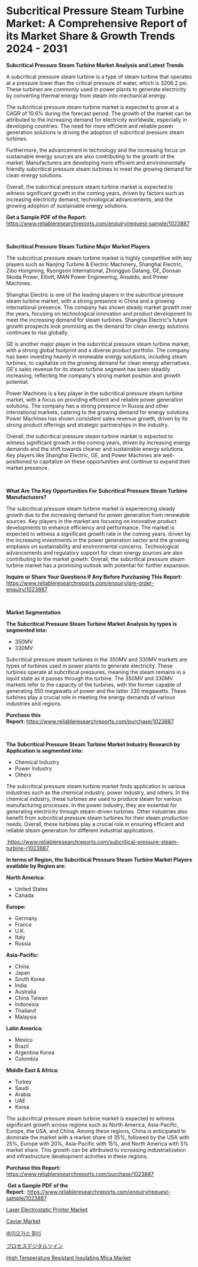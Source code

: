 <p><h1>Subcritical Pressure Steam Turbine Market: A Comprehensive Report of its Market Share & Growth Trends 2024 - 2031</h1></p><p><strong>Subcritical Pressure Steam Turbine Market Analysis and Latest Trends</strong></p>
<p><p>A subcritical pressure steam turbine is a type of steam turbine that operates at a pressure lower than the critical pressure of water, which is 3206.2 psi. These turbines are commonly used in power plants to generate electricity by converting thermal energy from steam into mechanical energy.</p><p>The subcritical pressure steam turbine market is expected to grow at a CAGR of 10.6% during the forecast period. The growth of the market can be attributed to the increasing demand for electricity worldwide, especially in developing countries. The need for more efficient and reliable power generation solutions is driving the adoption of subcritical pressure steam turbines.</p><p>Furthermore, the advancement in technology and the increasing focus on sustainable energy sources are also contributing to the growth of the market. Manufacturers are developing more efficient and environmentally friendly subcritical pressure steam turbines to meet the growing demand for clean energy solutions.</p><p>Overall, the subcritical pressure steam turbine market is expected to witness significant growth in the coming years, driven by factors such as increasing electricity demand, technological advancements, and the growing adoption of sustainable energy solutions.</p></p>
<p><strong>Get a Sample PDF of the Report:&nbsp;</strong> <a href="https://www.reliableresearchreports.com/enquiry/request-sample/1023887">https://www.reliableresearchreports.com/enquiry/request-sample/1023887</a></p>
<p>&nbsp;</p>
<p><strong>Subcritical Pressure Steam Turbine Major Market Players</strong></p>
<p><p>The subcritical pressure steam turbine market is highly competitive with key players such as Nanjing Turbine & Electric Machinery, Shanghai Electric, Zibo Hongming, Ryongson International, Zhongguo Datang, GE, Doosan Skoda Power, Elliott, MAN Power Engineering, Ansaldo, and Power Machines.</p><p>Shanghai Electric is one of the leading players in the subcritical pressure steam turbine market, with a strong presence in China and a growing international presence. The company has shown steady market growth over the years, focusing on technological innovation and product development to meet the increasing demand for steam turbines. Shanghai Electric's future growth prospects look promising as the demand for clean energy solutions continues to rise globally.</p><p>GE is another major player in the subcritical pressure steam turbine market, with a strong global footprint and a diverse product portfolio. The company has been investing heavily in renewable energy solutions, including steam turbines, to capitalize on the growing demand for clean energy alternatives. GE's sales revenue for its steam turbine segment has been steadily increasing, reflecting the company's strong market position and growth potential.</p><p>Power Machines is a key player in the subcritical pressure steam turbine market, with a focus on providing efficient and reliable power generation solutions. The company has a strong presence in Russia and other international markets, catering to the growing demand for energy solutions. Power Machines has shown consistent sales revenue growth, driven by its strong product offerings and strategic partnerships in the industry.</p><p>Overall, the subcritical pressure steam turbine market is expected to witness significant growth in the coming years, driven by increasing energy demands and the shift towards cleaner and sustainable energy solutions. Key players like Shanghai Electric, GE, and Power Machines are well-positioned to capitalize on these opportunities and continue to expand their market presence.</p></p>
<p>&nbsp;</p>
<p><strong>What Are The Key Opportunities For Subcritical Pressure Steam Turbine Manufacturers?</strong></p>
<p><p>The subcritical pressure steam turbine market is experiencing steady growth due to the increasing demand for power generation from renewable sources. Key players in the market are focusing on innovative product developments to enhance efficiency and performance. The market is expected to witness a significant growth rate in the coming years, driven by the increasing investments in the power generation sector and the growing emphasis on sustainability and environmental concerns. Technological advancements and regulatory support for clean energy sources are also contributing to the market growth. Overall, the subcritical pressure steam turbine market has a promising outlook with potential for further expansion.</p></p>
<p><strong>Inquire or Share Your Questions If Any Before Purchasing This Report:</strong> <a href="https://www.reliableresearchreports.com/enquiry/pre-order-enquiry/1023887">https://www.reliableresearchreports.com/enquiry/pre-order-enquiry/1023887</a></p>
<p>&nbsp;</p>
<p><strong>Market Segmentation</strong></p>
<p><strong>The Subcritical Pressure Steam Turbine Market Analysis by types is segmented into:</strong></p>
<p><ul><li>350MV</li><li>330MV</li></ul></p>
<p><p>Subcritical pressure steam turbines in the 350MV and 330MV markets are types of turbines used in power plants to generate electricity. These turbines operate at subcritical pressures, meaning the steam remains in a liquid state as it passes through the turbine. The 350MV and 330MV markets refer to the capacity of the turbines, with the former capable of generating 350 megawatts of power and the latter 330 megawatts. These turbines play a crucial role in meeting the energy demands of various industries and regions.</p></p>
<p><strong>Purchase this Report:&nbsp;</strong><a href="https://www.reliableresearchreports.com/purchase/1023887">https://www.reliableresearchreports.com/purchase/1023887</a></p>
<p>&nbsp;</p>
<p><strong>The Subcritical Pressure Steam Turbine Market Industry Research by Application is segmented into:</strong></p>
<p><ul><li>Chemical Industry</li><li>Power Industry</li><li>Others</li></ul></p>
<p><p>The subcritical pressure steam turbine market finds application in various industries such as the chemical industry, power industry, and others. In the chemical industry, these turbines are used to produce steam for various manufacturing processes. In the power industry, they are essential for generating electricity through steam-driven turbines. Other industries also benefit from subcritical pressure steam turbines for their steam production needs. Overall, these turbines play a crucial role in ensuring efficient and reliable steam generation for different industrial applications.</p></p>
<p><a href="https://www.reliableresearchreports.com/subcritical-pressure-steam-turbine-r1023887">&nbsp;https://www.reliableresearchreports.com/subcritical-pressure-steam-turbine-r1023887</a></p>
<p><strong>In terms of Region, the Subcritical Pressure Steam Turbine Market Players available by Region are:</strong></p>
<p>
    <p> <strong> North America: </strong>
        <ul>
            <li>United States</li>
            <li>Canada</li>
        </ul>
        </p> 
    <p> <strong> Europe: </strong>
        <ul>
            <li>Germany</li>
            <li>France</li>
            <li>U.K.</li>
            <li>Italy</li>
            <li>Russia</li>
        </ul>
        </p> 
    <p> <strong> Asia-Pacific: </strong>
        <ul>
            <li>China</li>
            <li>Japan</li>
            <li>South Korea</li>
            <li>India</li>
            <li>Australia</li>
            <li>China Taiwan</li>
            <li>Indonesia</li>
            <li>Thailand</li>
            <li>Malaysia</li>
        </ul>
        </p> 
    <p> <strong> Latin America: </strong>
        <ul>
            <li>Mexico</li>
            <li>Brazil</li>
            <li>Argentina Korea</li>
            <li>Colombia</li>
        </ul>
        </p> 
    <p> <strong> Middle East & Africa: </strong>
        <ul>
            <li>Turkey</li>
            <li>Saudi</li>
            <li>Arabia</li>
            <li>UAE</li>
            <li>Korea</li>
        </ul>
    </p>
    </p>
<p><p>The subcritical pressure steam turbine market is expected to witness significant growth across regions such as North America, Asia-Pacific, Europe, the USA, and China. Among these regions, China is anticipated to dominate the market with a market share of 35%, followed by the USA with 25%, Europe with 20%, Asia-Pacific with 15%, and North America with 5% market share. This growth can be attributed to increasing industrialization and infrastructure development activities in these regions.</p></p>
<p><strong>Purchase this Report: </strong><a href="https://www.reliableresearchreports.com/purchase/1023887">https://www.reliableresearchreports.com/purchase/1023887</a></p>
<p>&nbsp;<strong>Get a Sample PDF of the Report:&nbsp;&nbsp;</strong><a href="https://www.reliableresearchreports.com/enquiry/request-sample/1023887">https://www.reliableresearchreports.com/enquiry/request-sample/1023887</a></p>
<p><strong></strong></p>
<p><p><a href="https://github.com/kathiaseamanalvaradovlprc2h/Market-Research-Report-List-2/blob/main/laser-electrostatic-printer-market.md">Laser Electrostatic Printer Market</a></p><p><a href="https://www.linkedin.com/pulse/caviar-market-outlook-industry-overview-forecast-2024-2031-sotjc">Caviar Market</a></p><p><a href="https://medium.com/@hettiestehr/%EB%B0%94%EC%9D%B4%EC%98%A4%EA%B0%80%EC%8A%A4-%ED%95%84%ED%84%B0-%EC%8B%9C%EC%9E%A5-%EC%8B%9C%EC%9E%A5-%EC%A0%90%EC%9C%A0%EC%9C%A8-%EC%8B%9C%EC%9E%A5-%EB%8F%99%ED%96%A5-%EB%B0%8F-%EB%AF%B8%EB%9E%98-%EC%84%B1%EC%9E%A5-%ED%83%90%EC%83%89-2493558e4536">바이오가스 필터</a></p><p><a href="https://medium.com/@maureenbiologist34/%E3%83%87%E3%82%B3%E3%83%BC%E3%83%87%E3%82%A3%E3%83%B3%E3%82%B0%E3%83%97%E3%83%AD%E3%82%BB%E3%82%B9-%E3%83%87%E3%82%B8%E3%82%BF%E3%83%AB%E3%83%84%E3%82%A4%E3%83%B3-%E3%83%9E%E3%83%BC%E3%82%B1%E3%83%83%E3%83%88%E3%83%A1%E3%83%88%E3%83%AA%E3%83%83%E3%82%AF%E3%82%B9-%E3%83%9E%E3%83%BC%E3%82%B1%E3%83%83%E3%83%88%E3%82%B7%E3%82%A7%E3%82%A2-%E3%83%88%E3%83%AC%E3%83%B3%E3%83%89-%E6%88%90%E9%95%B7%E3%83%91%E3%82%BF%E3%83%BC%E3%83%B3-9fdc8a2f7333">プロセスデジタルツイン</a></p><p><a href="https://issuu.com/reportprime-2/docs/high-temperature-resistant-insulating-mica-market-">High Temperature Resistant Insulating Mica Market</a></p></p>